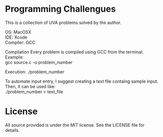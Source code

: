 Programming Challengues
=======================

This is a collection of UVA problems solved by the author. 

OS: MacOSX <br />
IDE: Xcode <br />
Compiler: GCC <br />

Compilation
Every problem is compiled using GCC from the terminal. <br />
Example: <br />
gcc source.c -o problem_number

Execution:
./problem_number

To automate input entry, I suggest creating a text file containg sample input. <br />
Then, it can be used like: <br />
./problem_number < text_file

License
=======
All source provided is under the MIT license. See the LICENSE file for details.
